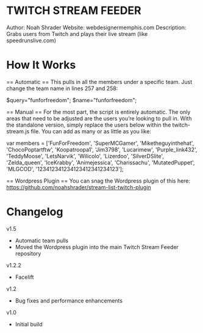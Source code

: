 TWITCH STREAM FEEDER
====================

Author: Noah Shrader
Website: webdesignermemphis.com
Description: Grabs users from Twitch and plays their live stream (like speedrunslive.com)


How It Works
==================

== Automatic ==
This pulls in all the members under a specific team. Just change the team name in lines 257 and 258:

$query="funforfreedom";
$name="funforfreedom";


== Manual ==
For the most part, the script is entirely automatic. The only areas that need to be adjusted are the users you’re looking to pull in. With the standalone version, simply replace the users below within the twitch-stream.js file. You can add as many or as little as you like:

var members = ['FunForFreedom', 'SuperMCGamer', 'Miketheguyinthehat', 'ChocoPoptartftw', 'Koopatroopa1', 'Jim3798', 'Lucarimew', 'Purple_link432', 'TeddyMoose', 'LetsNarvik', 'Wilicolo', 'Lizerdoo', 'SilverDSlite', 'Zelda_queen', 'IceKrabby', 'Animejessica', 'Charissachu', 'MutatedPuppet', 'MLGCOD', '123412341234123412341234123'];


== Wordpress Plugin ==
You can snag the Wordpress plugin of this here: https://github.com/noahshrader/stream-list-twitch-plugin


Changelog
==================

v1.5
- Automatic team pulls
- Moved the Wordpress plugin into the main Twitch Stream Feeder repository

v1.2.2
- Facelift

v1.2
- Bug fixes and performance enhancements

v1.0
- Initial build 